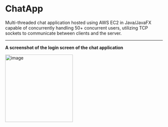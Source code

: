 # ChatApp
Multi-threaded chat application hosted using AWS EC2 in Java/JavaFX capable of concurrently handling 50+ concurrent users, utilizing TCP sockets to communicate between clients and the server.

<hr/>

**A screenshot of the login screen of the chat application**

<img width="216" alt="image" src="https://user-images.githubusercontent.com/53832042/198541002-1504aebd-6180-45ee-91d5-da689dbd0a9e.png">
